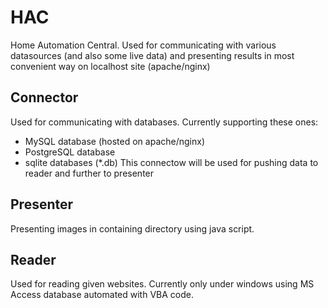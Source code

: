 # HAC
Home Automation Central.
Used for communicating with various datasources (and also some live data) and presenting results in most convenient way on localhost site (apache/nginx)

## Connector
Used for communicating with databases. Currently supporting these ones:
- MySQL database (hosted on apache/nginx)
- PostgreSQL database
- sqlite databases (*.db)
This connectow will be used for pushing data to reader and further to presenter

## Presenter
Presenting images in containing directory using java script.

## Reader
Used for reading given websites.
Currently only under windows using MS Access database automated with VBA code.
